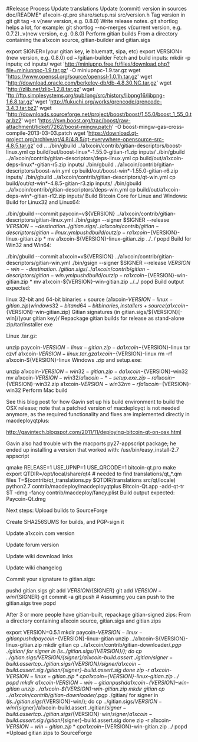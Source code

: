 #Release Process
Update translations
Update (commit) version in sources
doc/README*
a1xcoin-qt.pro
share/setup.nsi
src/version.h
Tag version in git
git tag -s v(new version, e.g. 0.8.0)
Write release notes. git shortlog helps a lot, for example:
git shortlog --no-merges v(current version, e.g. 0.7.2)..v(new version, e.g. 0.8.0)
Perform gitian builds
From a directory containing the a1xcoin source, gitian-builder and gitian.sigs

export SIGNER=(your gitian key, ie bluematt, sipa, etc)
export VERSION=(new version, e.g. 0.8.0)
cd ~/gitian-builder
Fetch and build inputs:
mkdir -p inputs; cd inputs/
wget 'http://miniupnp.free.fr/files/download.php?file=miniupnpc-1.9.tar.gz' -O miniupnpc-1.9.tar.gz
wget 'https://www.openssl.org/source/openssl-1.0.1h.tar.gz'
wget 'http://download.oracle.com/berkeley-db/db-4.8.30.NC.tar.gz'
wget 'http://zlib.net/zlib-1.2.8.tar.gz'
wget 'ftp://ftp.simplesystems.org/pub/png/src/history/libpng16/libpng-1.6.8.tar.gz'
wget 'http://fukuchi.org/works/qrencode/qrencode-3.4.3.tar.bz2'
wget 'http://downloads.sourceforge.net/project/boost/boost/1.55.0/boost_1_55_0.tar.bz2'
wget 'https://svn.boost.org/trac/boost/raw-attachment/ticket/7262/boost-mingw.patch' -O boost-mingw-gas-cross-compile-2013-03-03.patch
wget 'https://download.qt-project.org/archive/qt/4.8/4.8.5/qt-everywhere-opensource-src-4.8.5.tar.gz'
cd ..
./bin/gbuild ../a1xcoin/contrib/gitian-descriptors/boost-linux.yml
cp build/out/boost-linux*-1.55.0-gitian-r1.zip inputs/
./bin/gbuild ../a1xcoin/contrib/gitian-descriptors/deps-linux.yml
cp build/out/a1xcoin-deps-linux*-gitian-r5.zip inputs/
./bin/gbuild ../a1xcoin/contrib/gitian-descriptors/boost-win.yml
cp build/out/boost-win*-1.55.0-gitian-r6.zip inputs/
./bin/gbuild ../a1xcoin/contrib/gitian-descriptors/qt-win.yml
cp build/out/qt-win*-4.8.5-gitian-r3.zip inputs/
./bin/gbuild ../a1xcoin/contrib/gitian-descriptors/deps-win.yml
cp build/out/a1xcoin-deps-win*-gitian-r12.zip inputs/
Build Bitcoin Core for Linux and Windows:
Build for Linux32 and Linux64:

./bin/gbuild --commit paycoin=v${VERSION} ../a1xcoin/contrib/gitian-descriptors/gitian-linux.yml
./bin/gsign --signer $SIGNER --release ${VERSION} --destination ../gitian.sigs/ ../a1xcoin/contrib/gitian-descriptors/gitian-linux.yml
pushd build/out
zip -r a1xcoin-${VERSION}-linux-gitian.zip *
mv a1xcoin-${VERSION}-linux-gitian.zip ../../
popd
Build for Win32 and Win64:

./bin/gbuild --commit a1xcoin=v${VERSION} ../a1xcoin/contrib/gitian-descriptors/gitian-win.yml
./bin/gsign --signer $SIGNER --release ${VERSION}-win --destination ../gitian.sigs/ ../a1xcoin/contrib/gitian-descriptors/gitian-win.yml
pushd build/out
zip -r a1xcoin-${VERSION}-win-gitian.zip *
mv a1xcoin-${VERSION}-win-gitian.zip ../../
popd
Build output expected:

linux 32-bit and 64-bit binaries + source (a1xcoin-${VERSION}-linux-gitian.zip)
windows 32-bit and 64-bit binaries, installers + source (a1xcoin-${VERSION}-win-gitian.zip)
Gitian signatures (in gitian.sigs/${VERSION}[-win]/(your gitian key)/
Repackage gitian builds for release as stand-alone zip/tar/installer exe

Linux .tar.gz:

unzip paycoin-${VERSION}-linux-gitian.zip -d a1xcoin-${VERSION}-linux
tar czvf a1xcoin-${VERSION}-linux.tar.gz a1xcoin-${VERSION}-linux
rm -rf a1xcoin-${VERSION}-linux
Windows .zip and setup.exe:

unzip a1xcoin-${VERSION}-win32-gitian.zip -d a1xcoin-${VERSION}-win32
mv a1xcoin-${VERSION}-win32/a1xcoin-*-setup.exe .
zip -r a1xcoin-${VERSION}-win32.zip a1xcoin-${VERSION}-win32
rm -rf a1xcoin-${VERSION}-win32
Perform Mac build

See this blog post for how Gavin set up his build environment to build the OSX release; note that a patched version of macdeployqt is not needed anymore, as the required functionality and fixes are implemented directly in macdeployqtplus:

http://gavintech.blogspot.com/2011/11/deploying-bitcoin-qt-on-osx.html

Gavin also had trouble with the macports py27-appscript package; he ended up installing a version that worked with: /usr/bin/easy_install-2.7 appscript

qmake RELEASE=1 USE_UPNP=1 USE_QRCODE=1 bitcoin-qt.pro
make
export QTDIR=/opt/local/share/qt4  # needed to find translations/qt_*.qm files
T=$(contrib/qt_translations.py $QTDIR/translations src/qt/locale)
python2.7 contrib/macdeploy/macdeployqtplus Bitcoin-Qt.app -add-qt-tr $T -dmg -fancy contrib/macdeploy/fancy.plist
Build output expected: Paycoin-Qt.dmg

Next steps:
Upload builds to SourceForge

Create SHA256SUMS for builds, and PGP-sign it

Update a1xcoin.com version

Update forum version

Update wiki download links

Update wiki changelog

Commit your signature to gitian.sigs:

pushd gitian.sigs git add ${VERSION}/${SIGNER} git add ${VERSION}-win/${SIGNER} git commit -a git push # Assuming you can push to the gitian.sigs tree popd

After 3 or more people have gitian-built, repackage gitian-signed zips:
From a directory containing a1xcoin source, gitian.sigs and gitian zips

export VERSION=0.5.1
mkdir paycoin-${VERSION}-linux-gitian
pushd paycoin-${VERSION}-linux-gitian
unzip ../a1xcoin-${VERSION}-linux-gitian.zip
mkdir gitian
cp ../a1xcoin/contrib/gitian-downloader/*.pgp ./gitian/
for signer in $(ls ../gitian.sigs/${VERSION}/); do
 cp ../gitian.sigs/${VERSION}/${signer}/a1xcoin-build.assert ./gitian/${signer}-build.assert
 cp ../gitian.sigs/${VERSION}/${signer}/a1xcoin-build.assert.sig ./gitian/${signer}-build.assert.sig
done
zip -r a1xcoin-${VERSION}-linux-gitian.zip *
cp a1xcoin-${VERSION}-linux-gitian.zip ../
popd
mkdir a1xcoin-${VERSION}-win-gitian
pushd a1xcoin-${VERSION}-win-gitian
unzip ../a1xcoin-${VERSION}-win-gitian.zip
mkdir gitian
cp ../a1xcoin/contrib/gitian-downloader/*.pgp ./gitian/
for signer in $(ls ../gitian.sigs/${VERSION}-win/); do
 cp ../gitian.sigs/${VERSION}-win/${signer}/a1xcoin-build.assert ./gitian/${signer}-build.assert
 cp ../gitian.sigs/${VERSION}-win/${signer}/a1xcoin-build.assert.sig ./gitian/${signer}-build.assert.sig
done
zip -r a1xcoin-${VERSION}-win-gitian.zip *
cp a1xcoin-${VERSION}-win-gitian.zip ../
popd
*Upload gitian zips to SourceForge
